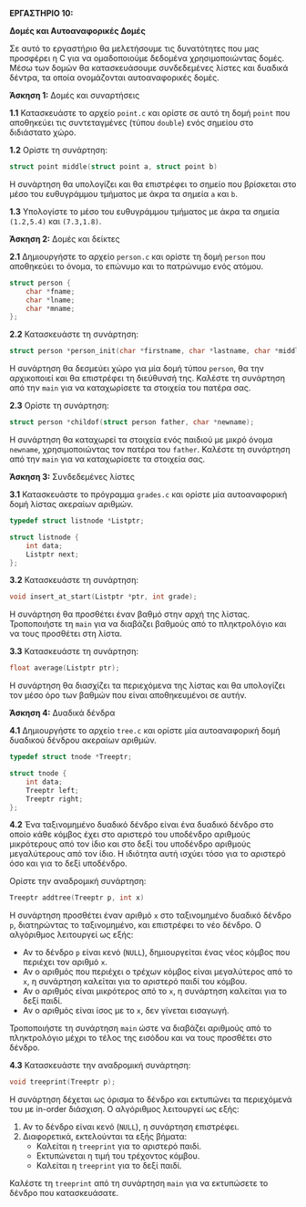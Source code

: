 **ΕΡΓΑΣΤΗΡΙΟ 10:**

**Δομές και Αυτοαναφορικές Δομές**

Σε αυτό το εργαστήριο θα μελετήσουμε τις δυνατότητες που μας προσφέρει η C για να ομαδοποιούμε δεδομένα χρησιμοποιώντας δομές. Μέσω των δομών θα κατασκευάσουμε συνδεδεμένες λίστες και δυαδικά δέντρα, τα οποία ονομάζονται αυτοαναφορικές δομές.

**Άσκηση 1:** Δομές και συναρτήσεις

**1.1** Κατασκευάστε το αρχείο `point.c` και ορίστε σε αυτό τη δομή `point`
που αποθηκεύει τις συντεταγμένες (τύπου `double`) ενός σημείου στο
διδιάστατο χώρο.

**1.2** Ορίστε τη συνάρτηση:
```c
struct point middle(struct point a, struct point b)
``` 

Η συνάρτηση θα υπολογίζει και θα επιστρέφει το σημείο που βρίσκεται στο μέσο του ευθυγράμμου τμήματος με άκρα τα σημεία `a` και `b`.

**1.3** Υπολογίστε το μέσο του ευθυγράμμου τμήματος με άκρα τα σημεία
`(1.2,5.4)` και `(7.3,1.8)`.

**Άσκηση 2:** Δομές και δείκτες

**2.1** Δημιουργήστε το αρχείο `person.c` και ορίστε τη δομή `person` που αποθηκεύει το όνομα, το επώνυμο και το πατρώνυμο ενός ατόμου.

```c
struct person {
    char *fname;
    char *lname;
    char *mname;
};
```

**2.2** Κατασκευάστε τη συνάρτηση:

```c
struct person *person_init(char *firstname, char *lastname, char *middlename);
```

Η συνάρτηση θα δεσμεύει χώρο για μία δομή τύπου `person`, θα την αρχικοποιεί και θα επιστρέφει τη διεύθυνσή της. Καλέστε τη συνάρτηση από την `main` για να καταχωρίσετε τα στοιχεία του πατέρα σας.

**2.3** Ορίστε τη συνάρτηση:
```c
struct person *childof(struct person father, char *newname);
```

Η συνάρτηση θα καταχωρεί τα στοιχεία ενός παιδιού με μικρό όνομα `newname`, χρησιμοποιώντας τον πατέρα του `father`. Καλέστε τη συνάρτηση από την `main` για να καταχωρίσετε τα στοιχεία σας.

**Άσκηση 3:** Συνδεδεμένες λίστες

**3.1** Κατασκευάστε το πρόγραμμα `grades.c` και ορίστε μία αυτοαναφορική δομή λίστας ακεραίων αριθμών.

```c
typedef struct listnode *Listptr;

struct listnode {
    int data;
    Listptr next;
};
```

**3.2** Κατασκευάστε τη συνάρτηση:
```c
void insert_at_start(Listptr *ptr, int grade);
```

Η συνάρτηση θα προσθέτει έναν βαθμό στην αρχή της λίστας. Τροποποιήστε τη `main` για να διαβάζει βαθμούς από το πληκτρολόγιο και να τους προσθέτει στη λίστα.

**3.3** Κατασκευάστε τη συνάρτηση:
```c
float average(Listptr ptr);
```

Η συνάρτηση θα διασχίζει τα περιεχόμενα της λίστας και θα υπολογίζει τον μέσο όρο των βαθμών που είναι αποθηκευμένοι σε αυτήν.


**Άσκηση 4:** Δυαδικά δένδρα

**4.1** Δημιουργήστε το αρχείο `tree.c` και ορίστε μία αυτοαναφορική δομή δυαδικού δένδρου ακεραίων αριθμών.

```c
typedef struct tnode *Treeptr;

struct tnode {
    int data;
    Treeptr left;
    Treeptr right;
};
```

**4.2** Ένα ταξινομημένο δυαδικό δένδρο είναι ένα δυαδικό δένδρο στο οποίο κάθε κόμβος έχει στο αριστερό του υποδένδρο αριθμούς μικρότερους από τον ίδιο και στο δεξί του υποδένδρο αριθμούς μεγαλύτερους από τον ίδιο. Η ιδιότητα αυτή ισχύει τόσο για το αριστερό όσο και για το δεξί υποδένδρο.

Ορίστε την αναδρομική συνάρτηση:
```c
Treeptr addtree(Treeptr p, int x)
```
Η συνάρτηση προσθέτει έναν αριθμό `x` στο ταξινομημένο δυαδικό δένδρο `p`, διατηρώντας το ταξινομημένο, και επιστρέφει το νέο δένδρο. Ο αλγόριθμος λειτουργεί ως εξής:

- Αν το δένδρο `p` είναι κενό (`NULL`), δημιουργείται ένας νέος κόμβος που περιέχει τον αριθμό `x`.
- Αν ο αριθμός που περιέχει ο τρέχων κόμβος είναι μεγαλύτερος από το `x`, η συνάρτηση καλείται για το αριστερό παιδί του κόμβου.
- Αν ο αριθμός είναι μικρότερος από το `x`, η συνάρτηση καλείται για το δεξί παιδί.
- Αν ο αριθμός είναι ίσος με το `x`, δεν γίνεται εισαγωγή.

Τροποποιήστε τη συνάρτηση `main` ώστε να διαβάζει αριθμούς από το πληκτρολόγιο μέχρι το τέλος της εισόδου και να τους προσθέτει στο δένδρο.

**4.3** Κατασκευάστε την αναδρομική συνάρτηση:
```c
void treeprint(Treeptr p);
```

Η συνάρτηση δέχεται ως όρισμα το δένδρο και εκτυπώνει τα περιεχόμενά του με in-order διάσχιση. Ο αλγόριθμος λειτουργεί ως εξής:

1. Αν το δένδρο είναι κενό (`NULL`), η συνάρτηση επιστρέφει.
2. Διαφορετικά, εκτελούνται τα εξής βήματα:
    - Καλείται η `treeprint` για το αριστερό παιδί.
    - Εκτυπώνεται η τιμή του τρέχοντος κόμβου.
    - Καλείται η `treeprint` για το δεξί παιδί.

Καλέστε τη `treeprint` από τη συνάρτηση `main` για να εκτυπώσετε το δένδρο που κατασκευάσατε.